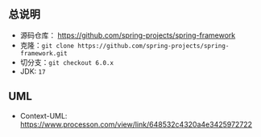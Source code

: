 ## 总说明
- 源码仓库： https://github.com/spring-projects/spring-framework
- 克隆：`git clone https://github.com/spring-projects/spring-framework.git`
- 切分支：`git checkout 6.0.x`
- JDK: `17`

## UML
- Context-UML: https://www.processon.com/view/link/648532c4320a4e3425972722